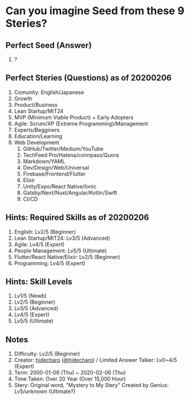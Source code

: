# Can you imagine Seed from these 9 Steries?


## Perfect Seed (Answer)

1. ?


## Perfect Steries (Questions) as of 20200206

1. Comunity: English/Japanese
1. Growth
1. Product/Business
1. Lean Startup/MIT24
1. MVP (Minimum Viable Product) + Early Adopters
1. Agile: Scrum/XP (Extreme Programming)/Management
1. Experts/Begginers
1. Education/Learning
1. Web Development
    1. GitHub/Twitter/Medium/YouTube
    1. TechFeed Pro/Hatena/connpass/Quora
    1. Markdown/YAML
    1. Dev/Design/Web/Universal
    1. Firebase/Frontend/Flutter
    1. Elixir
    1. Unity/Expo/React Native/Ionic
    1. Gatsby/Next/Nuxt/Angular/Kotlin/Swift
    1. CI/CD


## Hints: Required Skills as of 20200206

1. English: Lv2/5 (Beginner)
1. Lean Startup/MIT24: Lv3/5 (Advanced)
1. Agile: Lv4/5 (Expert)
1. People Management: Lv5/5 (Ultimate)
1. Flutter/React Native/Elixir: Lv2/5 (Beginner)
1. Programming: Lv4/5 (Expert)


## Hints: Skill Levels

1. Lv1/5 (Newb)
1. Lv2/5 (Beginner)
1. Lv3/5 (Advanced)
1. Lv4/5 (Expert)
1. Lv5/5 (Ultimate)


## Notes

1. Difficulty: Lv2/5 (Beginner)
1. Creator: [hidecharo](https://github.com/hidecharo) ([@hidecharo](https://twitter.com/hidecharo)) / Limited Answer Talker: Lv0~4/5 (Expert)
1. Term: 2000-01-06 (Thu) ~ 2020-02-06 (Thu)
1. Time Taken: Over 20 Year (Over 15,000 Hour)
1. Stery: Original word, "Mystery to My Stery" Created by Genius: Lv5/unknown (Ultimate?)
